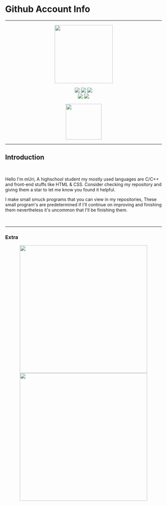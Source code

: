  # Github Account Info

<hr>

<div align="center" id="header">
    <img src="https://media2.giphy.com/media/fVPR3NSqLjVQFEPmP8/giphy.gif?cid=ecf05e47eft3jpco0lx6zj3aoimrgieinq0wh9v8q55qn75z&ep=v1_stickers_search&rid=giphy.gif&ct=s" width="187"/>
</div>

<p align="center" width="34">
  
  <img src="https://img.shields.io/badge/c-%2300599C.svg?style=for-the-badge&logo=c&logoColor=white"/> 
  <img src="https://img.shields.io/badge/c++-%2300599C.svg?style=for-the-badge&logo=c%2B%2B&logoColor=white"/>
  <img src="https://img.shields.io/badge/Eclipse-FE7A16.svg?style=for-the-badge&logo=Eclipse&logoColor=white"/>
  <br>
  <img src="https://img.shields.io/badge/git-%23F05033.svg?style=for-the-badge&logo=git&logoColor=white"/>
  <img src="https://img.shields.io/badge/github-%23121011.svg?style=for-the-badge&logo=github&logoColor=white"/>
</p>
<p align="center">
  
  <img src="https://komarev.com/ghpvc/?username=Saiki3&style=for-the-badge&color=red" width="115"/>
  
</p>

<hr>

## Introduction

<br>

Hello I'm mUri, A highschool student my mostly used languages are C/C++ and front-end stuffs like HTML & CSS.
Consider checking my repository and giving them a star to let me know you found it helpful.

I make small smuck programs that you can view in my repositories, These small program's are predetermined if I'll continue on improving and finishing them nevertheless it's uncommon that I'll be finishing them. 

<br>
<hr>

### Extra

<p align="center">

<img width="410" src="https://github-readme-stats.vercel.app/api?username=mUr1i&show_icons=true"/>

<img width ="410" src="https://github-readme-stats.vercel.app/api/top-langs/?username=mUr1i"/>
</p>


